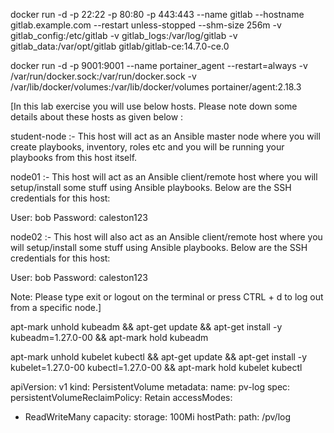 docker run -d -p 22:22 -p 80:80 -p 443:443  --name gitlab --hostname gitlab.example.com --restart unless-stopped  --shm-size 256m  -v gitlab_config:/etc/gitlab -v gitlab_logs:/var/log/gitlab  -v gitlab_data:/var/opt/gitlab gitlab/gitlab-ce:14.7.0-ce.0

docker run -d -p 9001:9001  --name portainer_agent  --restart=always  -v /var/run/docker.sock:/var/run/docker.sock  -v /var/lib/docker/volumes:/var/lib/docker/volumes portainer/agent:2.18.3

[In this lab exercise you will use below hosts. Please note down some details about these hosts as given below :



student-node :- This host will act as an Ansible master node where you will create playbooks, inventory, roles etc and you will be running your playbooks from this host itself.


node01 :- This host will act as an Ansible client/remote host where you will setup/install some stuff using Ansible playbooks. Below are the SSH credentials for this host:


User: bob
Password: caleston123


node02 :- This host will also act as an Ansible client/remote host where you will setup/install some stuff using Ansible playbooks. Below are the SSH credentials for this host:


User: bob
Password: caleston123


Note: Please type exit or logout on the terminal or press CTRL + d to log out from a specific node.]


apt-mark unhold kubeadm && apt-get update && apt-get install -y kubeadm=1.27.0-00 && apt-mark hold kubeadm

apt-mark unhold kubelet kubectl && apt-get update && apt-get install -y kubelet=1.27.0-00 kubectl=1.27.0-00 && apt-mark hold kubelet kubectl

apiVersion: v1
kind: PersistentVolume
metadata:
 name: pv-log
spec:
 persistentVolumeReclaimPolicy: Retain
 accessModes:
   - ReadWriteMany
 capacity:
   storage: 100Mi
 hostPath:
   path: /pv/log
